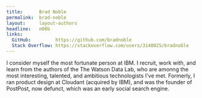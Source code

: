 ```yaml
---
title:      Brad Noble
permalink:  brad-noble
layout:     layout-authors
headline:   n00b
links: 
  GitHub:         https://github.com/bradnoble
  Stack Overflow: https://stackoverflow.com/users/3148025/bradnoble
---
```


I consider myself the most fortunate person at IBM. I recruit, work with, and learn from the authors of the The Watson Data Lab, who are amonng the most interesting, talented, and ambitious technologists I've met. Formerly, I ran product design at Cloudant (acquired by IBM), and was the founder of PostPost, now defunct, which was an early social search engine.